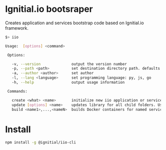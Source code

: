 # Ignitial.io bootsraper

Creates application and services bootstrap code based on Ignitial.io framework.

```bash
$> iio  

Usage:  [options] <command>

 Options:

   -v, --version              output the version number
   -p, --path <path>          set destination directory path. defaults to ./<name>
   -a, --author <author>      set author
   -l, --lang <language>      set programming language: py, js, go
   -h, --help                 output usage information

 Commands:

   create <what> <name>       initialize new iio application or service project
   update [options] <name>    updates library for all child folders. Useful for iio-services update for all services
   build <name1>,...,<nameN>  builds Docker containers for named services

```

# Install

```bash
npm install -g @ignitial/iio-cli
```
